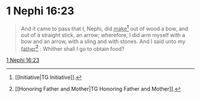 # 1 Nephi 16:23

> And it came to pass that I, Nephi, did <u>make</u>[^a] out of wood a bow, and out of a straight stick, an arrow; wherefore, I did arm myself with a bow and an arrow, with a sling and with stones. And I said unto my <u>father</u>[^b] : Whither shall I go to obtain food?

[1 Nephi 16:23](https://www.churchofjesuschrist.org/study/scriptures/bofm/1-ne/16?lang=eng&id=p23#p23)


[^a]: [[Initiative|TG Initiative]].  
[^b]: [[Honoring Father and Mother|TG Honoring Father and Mother]].  
